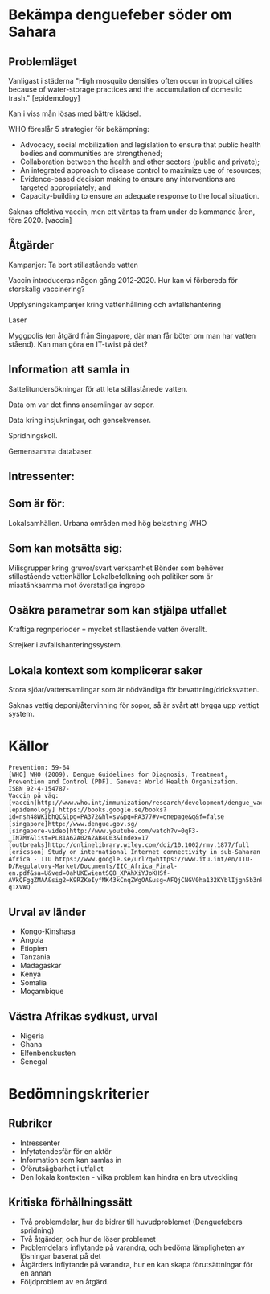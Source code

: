 Bekämpa denguefeber söder om Sahara
===================================

Problemläget
------------

Vanligast i städerna
"High mosquito densities often occur in tropical cities because of water-storage practices and the accumulation of domestic trash." [epidemology]

Kan i viss mån lösas med bättre klädsel.

WHO föreslår 5 strategier för bekämpning:
* Advocacy, social mobilization and legislation to ensure that public health bodies and communities are strengthened;
* Collaboration between the health and other sectors (public and private);
* An integrated approach to disease control to maximize use of resources;
* Evidence-based decision making to ensure any interventions are targeted appropriately; and
* Capacity-building to ensure an adequate response to the local situation.

Saknas effektiva vaccin, men ett väntas ta fram under de kommande åren, före 2020. [vaccin]

Åtgärder
--------

Kampanjer: Ta bort stillastående vatten

Vaccin introduceras någon gång 2012-2020. Hur kan vi förbereda för storskalig vaccinering?

Upplysningskampanjer kring vattenhållning och avfallshantering

Laser

Myggpolis (en åtgärd från Singapore, där man får böter om man har vatten ståend). Kan man göra en IT-twist på det?

Information att samla in
------------------------

Sattelitundersökningar för att leta stillastånede vatten.

Data om var det finns ansamlingar av sopor.

Data kring insjukningar, och gensekvenser.

Spridningskoll.

Gemensamma databaser.

Intressenter:
-------------

## Som är för:
Lokalsamhällen. Urbana områden med hög belastning
WHO

## Som kan motsätta sig:
Milisgrupper kring gruvor/svart verksamhet
Bönder som behöver stillastående vattenkällor
Lokalbefolkning och politiker som är misstänksamma mot överstatliga ingrepp

Osäkra parametrar som kan stjälpa utfallet
------------------------------------------

Kraftiga regnperioder = mycket stillastående vatten överallt.

Strejker i avfallshanteringssystem.

Lokala kontext som komplicerar saker
------------------------------------

Stora sjöar/vattensamlingar som är nödvändiga för bevattning/dricksvatten.

Saknas vettig deponi/återvinning för sopor, så är svårt att bygga upp vettigt system.

Källor
======

    Prevention: 59-64
    [WHO] WHO (2009). Dengue Guidelines for Diagnosis, Treatment, Prevention and Control (PDF). Geneva: World Health Organization. ISBN 92-4-154787-
    Vaccin på väg:
    [vaccin]http://www.who.int/immunization/research/development/dengue_vaccines/en/
    [epidemology] https://books.google.se/books?id=nsh48WKIbhQC&lpg=PA372&hl=sv&pg=PA377#v=onepage&q&f=false
    [singapore]http://www.dengue.gov.sg/
    [singapore-video]http://www.youtube.com/watch?v=0qF3-_IN7MY&list=PL81A62A02A2AB4C03&index=17
    [outbreaks]http://onlinelibrary.wiley.com/doi/10.1002/rmv.1877/full
    [ericsson] Study on international Internet connectivity in sub-Saharan Africa - ITU https://www.google.se/url?q=https://www.itu.int/en/ITU-D/Regulatory-Market/Documents/IIC_Africa_Final-en.pdf&sa=U&ved=0ahUKEwientSQ8_XPAhXiYJoKHSf-AVkQFggZMAA&sig2=K9RZKeIyfMK43kCnqZWgOA&usg=AFQjCNGV0ha132KYblIjgn5b3nk-q1XVWQ

Urval av länder
---------------
* Kongo-Kinshasa
* Angola
* Etiopien
* Tanzania
* Madagaskar
* Kenya
* Somalia
* Moçambique

## Västra Afrikas sydkust, urval
* Nigeria
* Ghana
* Elfenbenskusten
* Senegal

Bedömningskriterier
===================

Rubriker
--------
* Intressenter
* Infytatendesfär för en aktör
* Information som kan samlas in
* Oförutsägbarhet i utfallet
* Den lokala kontexten - vilka problem kan hindra en bra utveckling

Kritiska förhållningssätt
-------------------------
* Två problemdelar, hur de bidrar till huvudproblemet (Denguefebers spridning)
* Två åtgärder, och hur de löser problemet
* Problemdelars inflytande på varandra, och bedöma lämpligheten av lösningar baserat på det
* Åtgärders inflytande på varandra, hur en kan skapa förutsättningar för en annan
* Följdproblem av en åtgärd.
